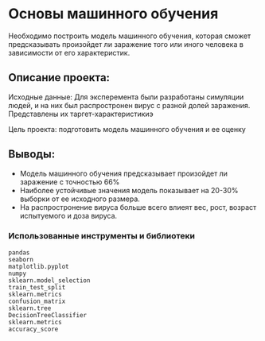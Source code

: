 # Основы машинного обучения

Необходимо построить модель машинного обучения, которая сможет предсказывать произойдет ли заражение того или иного человека в зависимости от его характеристик.

## Описание проекта:
Исходные данные: Для эксперемента были разработаны симуляции людей, и на них был распростронен вирус с разной долей заражения. Представлены их таргет-характеристикиэ

Цель проекта: подготовить модель машинного обучения и ее оценку

## Выводы:
- Модель машинного обучения предсказывает произойдет ли заражение с точностью 66%
- Наиболее устойчивые значения модель показывает на 20-30% выборки от ее исходного размера.
- На распростронение вируса больше всего влиеят вес, рост, возраст испытуемого и доза вируса. 

### Использованные инструменты и библиотеки
```
pandas
seaborn
matplotlib.pyplot
numpy
sklearn.model_selection
train_test_split
sklearn.metrics
confusion_matrix
sklearn.tree
DecisionTreeClassifier
sklearn.metrics
accuracy_score
```
